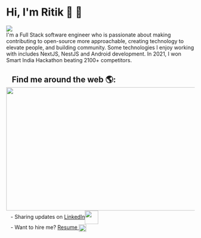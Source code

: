 # Hi, I'm Ritik 🙌 💁
![](https://komarev.com/ghpvc/?username=ritik619)<br/>
I'm a Full Stack software engineer who is passionate about making contributing to open-source more approachable, creating technology to elevate people, and building community. Some technologies I enjoy working with includes NextJS, NestJS and Android development.
In 2021, I won Smart India Hackathon beating 2100+ competitors. 

## &nbsp;&nbsp;&nbsp;Find me around the web 🌎: <a href="https://github.com/sponsors/ritik619"><img align="left" width="550" height="330" src="https://www.wingstechsolutions.com/wp-content/uploads/2022/03/full-stack-development.gif"></a>
<div align>&nbsp;&nbsp;&nbsp;- Sharing updates on <a href="https://www.linkedin.com/in/ritik1/">LinkedIn</a><img align="center" height="36" width="36" src="https://static.vecteezy.com/system/resources/previews/018/930/587/original/linkedin-logo-linkedin-icon-transparent-free-png.png"></img></div>
<div align>&nbsp;&nbsp;&nbsp;- Want to hire me? <a href="https://github.com/ritik619/ritik619/blob/4a39ade52b84f63d1751ca9a46ed066dc9554d3d/Ritik_Saini_FS_2_YOE.pdf">Resume </a> <img align="center" height="20" width="20" src="https://cdn-icons-png.flaticon.com/512/6614/6614677.png"></img></div>
